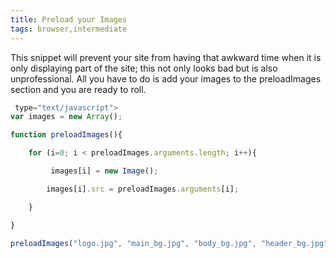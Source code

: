 ```yaml
---
title: Preload your Images
tags: browser,intermediate
---
```

This snippet will prevent your site from having that awkward time when it is only displaying part of the site; this not only looks bad but is also unprofessional. All you have to do is add your images to the preloadImages section and you are ready to roll.


```js
 type="text/javascript">
var images = new Array();

function preloadImages(){

    for (i=0; i < preloadImages.arguments.length; i++){

         images[i] = new Image();

        images[i].src = preloadImages.arguments[i];

    }

}

preloadImages("logo.jpg", "main_bg.jpg", "body_bg.jpg", "header_bg.jpg");
```